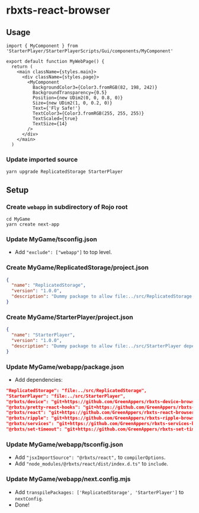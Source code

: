 # rbxts-react-browser

## Usage

```JSX
import { MyComponent } from 'StarterPlayer/StarterPlayerScripts/Gui/components/MyComponent'

export default function MyWebPage() {
  return (
    <main className={styles.main}>
      <div className={styles.page}>
        <MyComponent
          BackgroundColor3={Color3.fromRGB(82, 198, 242)}
          BackgroundTransparency={0.5}
          Position={new UDim2(0, 0, 0.8, 0)}
          Size={new UDim2(1, 0, 0.2, 0)}
          Text={'Fly Safe!'}
          TextColor3={Color3.fromRGB(255, 255, 255)}
          TextScaled={true}
          TextSize={14}
        />
      </div>
    </main>
  )
```

### Update imported source

```console
yarn upgrade ReplicatedStorage StarterPlayer
```

## Setup

### Create `webapp` in subdirectory of Rojo root

```console
cd MyGame
yarn create next-app
```

### Update MyGame/tsconfig.json

- Add `"exclude": ["webapp"]` to top level.

### Create MyGame/ReplicatedStorage/project.json

```json
{
  "name": "ReplicatedStorage",
  "version": "1.0.0",
  "description": "Dummy package to allow file:../src/ReplicatedStorage dependency in ./webapp"
}
```

### Create MyGame/StarterPlayer/project.json

```json
{
  "name": "StarterPlayer",
  "version": "1.0.0",
  "description": "Dummy package to allow file:../src/StarterPlayer dependency in ./webapp"
}
```

### Update MyGame/webapp/package.json

- Add dependencies:

```json
"ReplicatedStorage": "file:../src/ReplicatedStorage",
"StarterPlayer": "file:../src/StarterPlayer",
"@rbxts/device": "git+https://github.com/GreenAppers/rbxts-device-browser.git",
"@rbxts/pretty-react-hooks": "git+https://github.com/GreenAppers/rbxts-pretty-react-hooks-browser.git",
"@rbxts/react": "git+https://github.com/GreenAppers/rbxts-react-browser.git",
"@rbxts/ripple": "git+https://github.com/GreenAppers/rbxts-ripple-browser.git",
"@rbxts/services": "git+https://github.com/GreenAppers/rbxts-services-browser.git",
"@rbxts/set-timeout": "git+https://github.com/GreenAppers/rbxts-set-timeout-browser.git",
```

### Update MyGame/webapp/tsconfig.json

- Add `"jsxImportSource": "@rbxts/react",` to `compilerOptions`.
- Add `"node_modules/@rbxts/react/dist/index.d.ts"` to `include`.

### Update MyGame/webapp/next.config.mjs

- Add `transpilePackages: ['ReplicatedStorage', 'StarterPlayer']` to `nextConfig`.
- Done!

